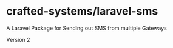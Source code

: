 # crafted-systems/laravel-sms

A Laravel Package for Sending out SMS from multiple Gateways

Version 2